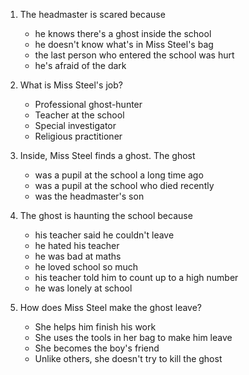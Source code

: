 ---
---

1. The headmaster is scared because

   * he knows there's a ghost inside the school
   * he doesn't know what's in Miss Steel's bag
   * the last person who entered the school was hurt
   * he's afraid of the dark

2. What is Miss Steel's job?

   * Professional ghost-hunter
   * Teacher at the school
   * Special investigator
   * Religious practitioner

3. Inside, Miss Steel finds a ghost. The ghost

   * was a pupil at the school a long time ago
   * was a pupil at the school who died recently
   * was the headmaster's son

4. The ghost is haunting the school because

   * his teacher said he couldn't leave
   * he hated his teacher
   * he was bad at maths
   * he loved school so much
   * his teacher told him to count up to a high number
   * he was lonely at school

5. How does Miss Steel make the ghost leave?

   * She helps him finish his work
   * She uses the tools in her bag to make him leave
   * She becomes the boy's friend
   * Unlike others, she doesn't try to kill the ghost